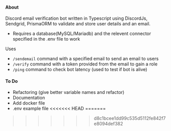 #### About
Discord email verification bot written in Typescript using DiscordJs, Sendgrid, PrismaORM to validate and store user details and an email.
- Requires a database(MySQL/Mariadb) and the relevent connector specified in the .env file to work

Uses 
- `/sendemail` command with a specified email to send an email to users
- `/verify` command with a token provided from the email to gain a role
- `/ping` command to check bot latency (used to test if bot is alive)

#### To Do
- Refactoring (give better variable names and refactor)
- Documentation
- Add docker file
- .env example file
<<<<<<< HEAD
=======
>>>>>>> d8c1bcee1dd99c535d5112fe842f7e8094def382
